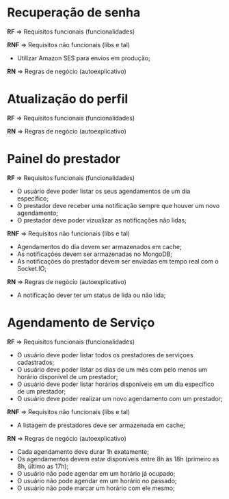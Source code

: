 # Recuperação de senha

**RF** => Requisitos funcionais (funcionalidades)

<!-- -   O usuário deve poder recuperar sua senha informando o email; -->
<!-- -   O usuário deve receber um email com instruções de recuperação de senha; -->
<!-- -   O usuário deve poder resetar sua senha; -->

**RNF** => Requisitos não funcionais (libs e tal)

<!-- -   Utilizar Mailtrap pra testar envios em dev; -->
-   Utilizar Amazon SES para envios em produção;
<!-- -   O envio de e-mail deve acontecer em segundo plano (bg job); -->

**RN** => Regras de negócio (autoexplicativo)

<!-- -   O link enviado por email para resetar senha deve expirar em 2h; -->
<!-- -   O usuário precisa confirmar a nova senha ao resetá-la; -->

# Atualização do perfil

**RF** => Requisitos funcionais (funcionalidades)

<!-- -   O usuário deve poder atualizar seu perfil (nome, email, senha);  -->

**RN** => Regras de negócio (autoexplicativo)

<!-- -   O usuário não pode atualizar seu email para um email já utilizado; -->
<!-- -   Para atualizar sua senha o usuário deve informar a senha atual; -->
<!-- -   Para atualizar sua senha o usuário precisa confirmá-la;; -->

# Painel do prestador

**RF** => Requisitos funcionais (funcionalidades)

-   O usuário deve poder listar os seus agendamentos de um dia específico;
-   O prestador deve receber uma notificação sempre que houver um novo agendamento;
-   O prestador deve poder vizualizar as notificações não lidas;

**RNF** => Requisitos não funcionais (libs e tal)

-   Agendamentos do dia devem ser armazenados em cache;
-   As notificações devem ser armazenadas no MongoDB;
-   As notificações do prestador devem ser enviadas em tempo real com o Socket.IO;

**RN** => Regras de negócio (autoexplicativo)

-   A notificação dever ter um status de lida ou não lida;

# Agendamento de Serviço

**RF** => Requisitos funcionais (funcionalidades)

-   O usuário deve poder listar todos os prestadores de serviçoes cadastrados;
-   O usuário deve poder listar os dias de um mês com pelo menos um horário disponível de um prestador;
-   O usuário deve poder listar horários disponíveis em um dia específico de um prestador;
-   O usuário deve poder realizar um novo agendamento com um prestador;

**RNF** => Requisitos não funcionais (libs e tal)

-   A listagem de prestadores deve ser armazenada em cache;

**RN** => Regras de negócio (autoexplicativo)

-   Cada agendamento deve durar 1h exatamente;
-   Os agendamentos devem estar disponíveis entre 8h às 18h (primeiro as 8h, último as 17h);
-   O usuário não pode agendar em um horário já ocupado;
-   O usuário não pode agendar em um horário no passado;
-   O usuário não pode marcar um horário com ele mesmo;
